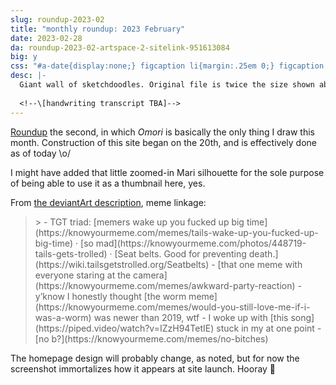 ```yaml
---
slug: roundup-2023-02
title: "monthly roundup: 2023 February"
date: 2023-02-28
da: roundup-2023-02-artspace-2-sitelink-951613084
big: y
css: "#a-date{display:none;} figcaption li{margin:.25em 0;} figcaption li>ul>li{margin:0;} details div{font-family:sans-serif; font-size:.85em;}"
desc: |-
  Giant wall of sketchdoodles. Original file is twice the size shown above; click for fullsize (opens in new window/tab).
  
  <!--\[handwriting transcript TBA]-->
---
```

[Roundup](roundup-2023-01) the second, in which <i class="omo">Omori</i> is basically the only thing I draw this month. Construction of this site began on the 20th, and is effectively done as of today <span class="display:inline-block;">\o/</span>

I might have added that little zoomed-in Mari silhouette for the sole purpose of being able to use it as a thumbnail here, yes.

From [the deviantArt description](https://www.deviantart.com/a-flyleaf/art/roundup-2023-02-artspace-2-sitelink-951613084), meme linkage:
<blockquote class="da" markdown="1">
> - TGT triad: [memers wake up you fucked up big time](https://knowyourmeme.com/memes/tails-wake-up-you-fucked-up-big-time) · [so mad](https://knowyourmeme.com/photos/448719-tails-gets-trolled) · [Seat&nbsp;belts. Good for preventing death.](https://wiki.tailsgetstrolled.org/Seatbelts)
- [that one meme with everyone staring at the camera](https://knowyourmeme.com/memes/awkward-party-reaction)
- y’know I honestly thought [the worm meme](https://knowyourmeme.com/memes/would-you-still-love-me-if-i-was-a-worm) was newer than 2019, wtf
- I woke up with [this song](https://piped.video/watch?v=IZzH94TetIE) stuck in my at one point
- [no b?](https://knowyourmeme.com/memes/no-bitches)
</blockquote>

The homepage design will probably change, as noted, but for now the screenshot immortalizes how it appears at site launch. Hooray 🎉